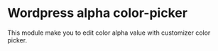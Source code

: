 # Wordpress alpha color-picker

This module make you to edit color alpha value with customizer color picker.
